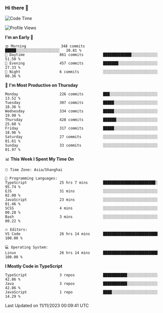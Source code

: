 ### Hi there 👋

<!--
**waynelwz/waynelwz** is a ✨ _special_ ✨ repository because its `README.md` (this file) appears on your GitHub profile.

Here are some ideas to get you started:

- 🔭 I’m currently working on ...
- 🌱 I’m currently learning ...
- 👯 I’m looking to collaborate on ...
- 🤔 I’m looking for help with ...
- 💬 Ask me about ...
- 📫 How to reach me: ...
- 😄 Pronouns: ...
- ⚡ Fun fact: ...
-->

<!--START_SECTION:waka-->
![Code Time](http://img.shields.io/badge/Code%20Time-2%2C105%20hrs%2034%20mins-blue)

![Profile Views](http://img.shields.io/badge/Profile%20Views-0-blue)

**I'm an Early 🐤** 

```text
🌞 Morning                348 commits         █████░░░░░░░░░░░░░░░░░░░░   20.81 % 
🌆 Daytime                861 commits         █████████████░░░░░░░░░░░░   51.50 % 
🌃 Evening                457 commits         ███████░░░░░░░░░░░░░░░░░░   27.33 % 
🌙 Night                  6 commits           ░░░░░░░░░░░░░░░░░░░░░░░░░   00.36 % 
```
📅 **I'm Most Productive on Thursday** 

```text
Monday                   226 commits         ███░░░░░░░░░░░░░░░░░░░░░░   13.52 % 
Tuesday                  307 commits         █████░░░░░░░░░░░░░░░░░░░░   18.36 % 
Wednesday                334 commits         █████░░░░░░░░░░░░░░░░░░░░   19.98 % 
Thursday                 428 commits         ██████░░░░░░░░░░░░░░░░░░░   25.60 % 
Friday                   317 commits         █████░░░░░░░░░░░░░░░░░░░░   18.96 % 
Saturday                 27 commits          ░░░░░░░░░░░░░░░░░░░░░░░░░   01.61 % 
Sunday                   33 commits          ░░░░░░░░░░░░░░░░░░░░░░░░░   01.97 % 
```


📊 **This Week I Spent My Time On** 

```text
🕑︎ Time Zone: Asia/Shanghai

💬 Programming Languages: 
TypeScript               25 hrs 7 mins       ████████████████████████░   95.74 % 
EJS                      31 mins             ░░░░░░░░░░░░░░░░░░░░░░░░░   02.00 % 
JavaScript               23 mins             ░░░░░░░░░░░░░░░░░░░░░░░░░   01.46 % 
SCSS                     4 mins              ░░░░░░░░░░░░░░░░░░░░░░░░░   00.28 % 
Bash                     3 mins              ░░░░░░░░░░░░░░░░░░░░░░░░░   00.22 % 

🔥 Editors: 
VS Code                  26 hrs 14 mins      █████████████████████████   100.00 % 

💻 Operating System: 
Linux                    26 hrs 14 mins      █████████████████████████   100.00 % 
```

**I Mostly Code in TypeScript** 

```text
TypeScript               3 repos             ███████████░░░░░░░░░░░░░░   42.86 % 
Java                     3 repos             ███████████░░░░░░░░░░░░░░   42.86 % 
JavaScript               1 repo              ████░░░░░░░░░░░░░░░░░░░░░   14.29 % 
```




 Last Updated on 11/11/2023 00:09:41 UTC
<!--END_SECTION:waka-->
